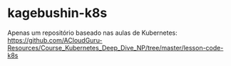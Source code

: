 # kagebushin-k8s
Apenas um repositório baseado nas aulas de Kubernetes: https://github.com/ACloudGuru-Resources/Course_Kubernetes_Deep_Dive_NP/tree/master/lesson-code-k8s
